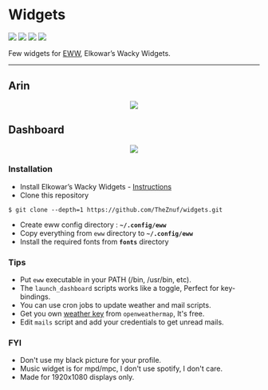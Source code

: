 <!-- EWW Widgets -->

# Widgets

<p align="left">
  <img src="https://img.shields.io/github/license/adi1090x/widgets?style=for-the-badge">
  <img src="https://img.shields.io/github/stars/adi1090x/widgets?style=for-the-badge">
  <img src="https://img.shields.io/github/issues/adi1090x/widgets?color=violet&style=for-the-badge">
  <img src="https://img.shields.io/github/forks/adi1090x/widgets?color=teal&style=for-the-badge">
</p>

<p align="left">Few widgets for <a href="https://github.com/elkowar/eww">EWW</a>, Elkowar’s Wacky Widgets.</p>

---

## Arin

<p align="center">
  <img src="previews/arin.png">
</p>

## Dashboard

<p align="center">
  <img src="previews/dashboard.png">
</p>

### Installation

- Install Elkowar’s Wacky Widgets - [Instructions](https://elkowar.github.io/eww)
- Clone this repository
```
$ git clone --depth=1 https://github.com/TheZnuf/widgets.git
```
- Create eww config directory : **`~/.config/eww`**
- Copy everything from `eww` directory to **`~/.config/eww`**
- Install the required fonts from **`fonts`** directory

### Tips

- Put `eww` executable in your PATH (/bin, /usr/bin, etc).
- The `launch_dashboard` scripts works like a toggle, Perfect for key-bindings.
- You can use cron jobs to update weather and mail scripts.
- Get you own [weather key](https://openweathermap.org/api) from `openweathermap`, It's free.
- Edit `mails` script and add your credentials to get unread mails.

### FYI

- Don't use my black picture for your profile. 
- Music widget is for mpd/mpc, I don't use spotify, I don't care.
- Made for 1920x1080 displays only.
